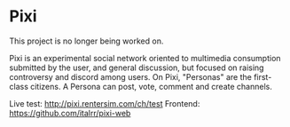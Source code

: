 # Pixi

This project is no longer being worked on.

Pixi is an experimental social network oriented to multimedia consumption submitted by the user, and general discussion, but focused on raising controversy and discord among users. On Pixi, "Personas" are the first-class citizens. A Persona can post, vote, comment and create channels.

Live test: http://pixi.rentersim.com/ch/test
Frontend: https://github.com/italrr/pixi-web
